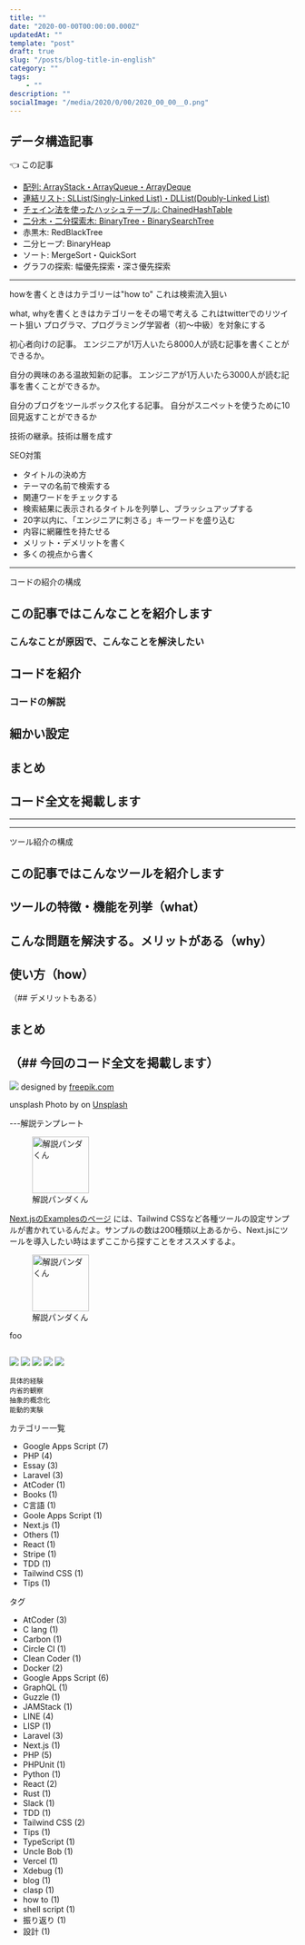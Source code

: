 ```yaml
---
title: ""
date: "2020-00-00T00:00:00.000Z"
updatedAt: ""
template: "post"
draft: true
slug: "/posts/blog-title-in-english"
category: ""
tags:
    - ""
description: ""
socialImage: "/media/2020/0/00/2020_00_00__0.png"
---
```


データ構造記事
----
👈 この記事

- [配列: ArrayStack・ArrayQueue・ArrayDeque](/posts/data-structure-array)
- [連結リスト: SLList(Singly-Linked List)・DLList(Doubly-Linked List)](/posts/data-structure-linked-list)
- [チェイン法を使ったハッシュテーブル: ChainedHashTable](/posts/data-structure-hash-table)
- [二分木・二分探索木: BinaryTree・BinarySearchTree](/posts/data-structure-binary-tree)
- 赤黒木: RedBlackTree
- 二分ヒープ: BinaryHeap
- ソート: MergeSort・QuickSort
- グラフの探索: 幅優先探索・深さ優先探索

----

howを書くときはカテゴリーは"how to"
これは検索流入狙い

what, whyを書くときはカテゴリーをその場で考える
これはtwitterでのリツイート狙い
プログラマ、プログラミング学習者（初〜中級）を対象にする

初心者向けの記事。
エンジニアが1万人いたら8000人が読む記事を書くことができるか。

自分の興味のある温故知新の記事。
エンジニアが1万人いたら3000人が読む記事を書くことができるか。

自分のブログをツールボックス化する記事。
自分がスニペットを使うために10回見返すことができるか

技術の継承。技術は層を成す

SEO対策
- タイトルの決め方
 - テーマの名前で検索する
 - 関連ワードをチェックする
 - 検索結果に表示されるタイトルを列挙し、ブラッシュアップする
 - 20字以内に、「エンジニアに刺さる」キーワードを盛り込む
- 内容に網羅性を持たせる
 - メリット・デメリットを書く
 - 多くの視点から書く

-----
コードの紹介の構成

## この記事ではこんなことを紹介します
### こんなことが原因で、こんなことを解決したい
## コードを紹介
### コードの解説
## 細かい設定
## まとめ
## コード全文を掲載します
-----

-----
ツール紹介の構成

## この記事ではこんなツールを紹介します
## ツールの特徴・機能を列挙（what）
## こんな問題を解決する。メリットがある（why）
## 使い方（how）
（## デメリットもある）
## まとめ
（## 今回のコード全文を掲載します）
-----

![](/media/2020/0/00/2020_00_00__0.png)
designed by [freepik.com](https://stories.freepik.com/)

unsplash
Photo by []() on [Unsplash](https://unsplash.com/?utm_source=unsplash&utm_medium=referral&utm_content=creditCopyText)

---解説テンプレート

<div class="explain">
  <figure class="explain__figure">
    <div class="explain__figureWrapper">
      <img class="explain__figureImage" src="/photo.jpg" alt="解説パンダくん" width="100" height="100" data-lazy-loaded="true">
    </div>
    <figcaption class="explain__figureCaption">解説パンダくん</figcaption>
  </figure>
  <div class="explain__paragraphWrapper">
    <p class="explain__paragraphContent">
        <a href="https://github.com/vercel/next.js/tree/canary/examples" target="_blank" rel="noopener">Next.jsのExamplesのページ</a>
        には、Tailwind CSSなど各種ツールの設定サンプルが書かれているんだよ。サンプルの数は200種類以上あるから、Next.jsにツールを導入したい時はまずここから探すことをオススメするよ。
    </p>
  </div>
</div>

<div class="explain">
  <figure class="explain__figure">
    <div class="explain__figureWrapper">
      <img class="explain__figureImage" src="/photo.jpg" alt="解説パンダくん" width="100" height="100" data-lazy-loaded="true">
    </div>
    <figcaption class="explain__figureCaption">解説パンダくん</figcaption>
  </figure>
  <div class="explain__paragraphWrapper">
    <p class="explain__paragraphContent">foo</p>
  </div>
</div>


##


##


##


##

![](/media/2020/0/00/2020_00_00__0.png)
![](/media/2020/0/00/2020_00_00__0.png)
![](/media/2020/0/00/2020_00_00__0.png)
![](/media/2020/0/00/2020_00_00__0.png)
![](/media/2020/0/00/2020_00_00__0.png)


```
具体的経験
内省的観察
抽象的概念化
能動的実験
```


カテゴリー一覧
- Google Apps Script (7)
- PHP (4)
- Essay (3)
- Laravel (3)
- AtCoder (1)
- Books (1)
- C言語 (1)
- Goole Apps Script (1)
- Next.js (1)
- Others (1)
- React (1)
- Stripe (1)
- TDD (1)
- Tailwind CSS (1)
- Tips (1)

タグ
- AtCoder (3)
- C lang (1)
- Carbon (1)
- Circle CI (1)
- Clean Coder (1)
- Docker (2)
- Google Apps Script (6)
- GraphQL (1)
- Guzzle (1)
- JAMStack (1)
- LINE (4)
- LISP (1)
- Laravel (3)
- Next.js (1)
- PHP (5)
- PHPUnit (1)
- Python (1)
- React (2)
- Rust (1)
- Slack (1)
- TDD (1)
- Tailwind CSS (2)
- Tips (1)
- TypeScript (1)
- Uncle Bob (1)
- Vercel (1)
- Xdebug (1)
- blog (1)
- clasp (1)
- how to (1)
- shell script (1)
- 振り返り (1)
- 設計 (1)
